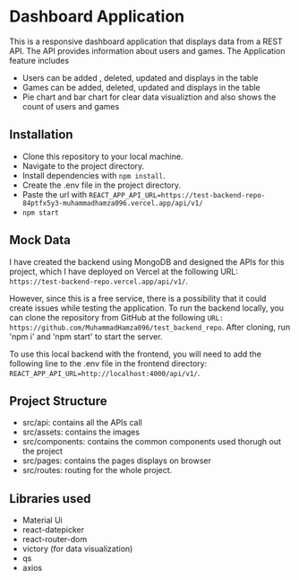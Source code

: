 # Dashboard Application

This is a responsive dashboard application that displays data from a REST API. The API provides information about users and games. The Application feature includes

- Users can be added , deleted, updated and displays in the table
- Games can be added, deleted, updated and displays in the table
- Pie chart and bar chart for clear data visualiztion and also shows the count of users and games 

## Installation

- Clone this repository to your local machine.
- Navigate to the project directory.
- Install dependencies with `npm install`.
- Create the .env file in the project directory.
- Paste the url with 
`REACT_APP_API_URL=https://test-backend-repo-84ptfx5y3-muhammadhamza096.vercel.app/api/v1/`
- `npm start` 

## Mock Data

I have created the backend using MongoDB and designed the APIs for this project, which I have deployed on Vercel at the following URL: `https://test-backend-repo.vercel.app/api/v1/`.

However, since this is a free service, there is a possibility that it could create issues while testing the application. To run the backend locally, you can clone the repository from GitHub at the following `URL: https://github.com/MuhammadHamza096/test_backend_repo`. After cloning, run 'npm i' and 'npm start' to start the server.

To use this local backend with the frontend, you will need to add the following line to the .env file in the frontend directory: `REACT_APP_API_URL=http://localhost:4000/api/v1/`.

## Project Structure

- src/api: contains all the APIs call 
- src/assets: contains the images
- src/components: contains the common components used thorugh out the project
- src/pages: contains the pages displays on browser
- src/routes: routing for the whole project. 

## Libraries used 

- Material Ui 
- react-datepicker
- react-router-dom
- victory (for data visualization)
- qs 
- axios
 




